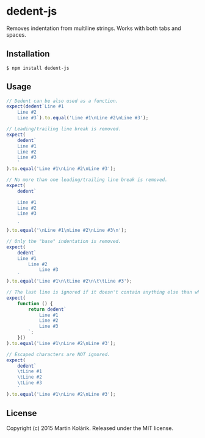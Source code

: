 # dedent-js

Removes indentation from multiline strings. Works with both tabs and spaces.

## Installation

```
$ npm install dedent-js
```

## Usage

```js
// Dedent can be also used as a function.
expect(dedent`Line #1
	Line #2
	Line #3`).to.equal('Line #1\nLine #2\nLine #3');

// Leading/trailing line break is removed.
expect(
	dedent`
	Line #1
	Line #2
	Line #3
	`
).to.equal('Line #1\nLine #2\nLine #3');

// No more than one leading/trailing line break is removed.
expect(
	dedent`

	Line #1
	Line #2
	Line #3

	`
).to.equal('\nLine #1\nLine #2\nLine #3\n');

// Only the "base" indentation is removed.
expect(
	dedent`
	Line #1
		Line #2
			Line #3
	`
).to.equal('Line #1\n\tLine #2\n\t\tLine #3');

// The last line is ignored if it doesn't contain anything else than whitespace.
expect(
	function () {
		return dedent`
			Line #1
			Line #2
			Line #3
		`;
	}()
).to.equal('Line #1\nLine #2\nLine #3');

// Escaped characters are NOT ignored.
expect(
	dedent`
	\tLine #1
	\tLine #2
	\tLine #3
	`
).to.equal('Line #1\nLine #2\nLine #3');
```

## License
Copyright (c) 2015 Martin Kolárik. Released under the MIT license.
